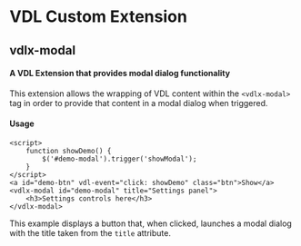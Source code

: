# VDL Custom Extension
## vdlx-modal
#### A VDL Extension that provides modal dialog functionality

This extension allows the wrapping of VDL content within the `<vdlx-modal>` tag in order to provide that content in a modal dialog when triggered.

#### Usage
```
<script>
    function showDemo() {
        $('#demo-modal').trigger('showModal');
    }
</script>
<a id="demo-btn" vdl-event="click: showDemo" class="btn">Show</a>
<vdlx-modal id="demo-modal" title="Settings panel">
    <h3>Settings controls here</h3>
</vdlx-modal>
```
This example displays a button that, when clicked, launches a modal dialog with the title taken from the `title` attribute. 